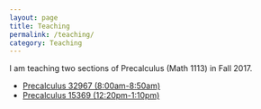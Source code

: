 ```yaml
---
layout: page
title: Teaching
permalink: /teaching/
category: Teaching
---
```


I am teaching two sections of Precalculus (Math 1113) in Fall 2017.
+ [Precalculus 32967 (8:00am-8:50am)](2017F-1113a)
+ [Precalculus 15369 (12:20pm-1:10pm)](2017F-1113b)

<!--
add current teaching and past teaching


Course Administration
    Course Syllabus.
    Course calendar.
    ????Lecture notes.


???Homework Assignments

???Notes and Handouts

???Quizzes and Solutions

???Tests and Solutions

???Announcements

-----------------------
Teaching

I’ve had the good fortune of being able to teach several classes during my time at UGA. This semester I am teaching two sections of Precalculus (Math 1113) at UGA:

    Precalculus 40594 (8:00am – 9:15am)
    Precalculus 40603 (9:30am – 10:45am)

---
Precalculus: Math 1113 (CRN 40603), Spring 2017
Course Info

We meet TR 9:30am – 10:45am in Aderhold 206. Office hours are M 11:00am – 12:00pm, W 12:00pm – 1:00pm, and F 1:30pm – 2:30pm in Boyd 427E.

The course syllabus is available here.

Resources

    Homework assignments can be found on WebAssign.
    Quiz and Exam grades will appear on our course in eLC. There is some other information available there as well.
    Information on free tutoring provided by graduate students weekly, M–R can be found at the study hall webpage.
    Information on tutoring and extra help options can be found at the department’s 1113 webpage.

Classwork sheets
Unit 1

    Classwork 1 (Key)

    Classwork 2 (Key)

    Classwork 3 (Key)

    Classwork 4 (Key)

    Classwork 5 (Key)

    Classwork 6 (Key)

Unit 2

    Classwork 7 (Key)

    Classwork 8 (Key)

    Classwork 9 (Key)

    Classwork 10 (Key)

    Classwork 11 (Key)

    Classwork 12 (Key)

    Classwork 13 (Key)

    Classwork 14 (Key)

    Classwork 15 (Key)

Exam Schedule

    Exam 1: January 31–February 1
    Exam 2: March 16
    Exam 3: April 11
    Final Exam: May 2, 7–10pm

-->
